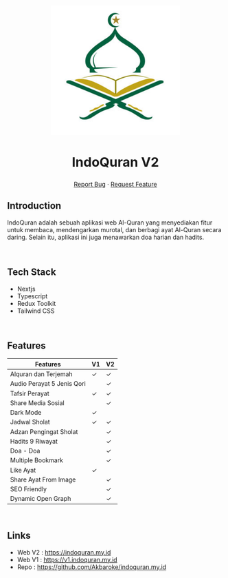 <div align="center">
  <a href="https://www.indoquran.my.id">
    <img src="./public/favicon.ico" alt="Logo" width="300">
  </a>
  <h2 style="font-size:30px;" align="center"><strong>IndoQuran V2</strong></h2>
  <p align="center">
    <a href="https://github.com/Akbaroke/indoquran.my.id/issues">Report Bug</a>
    ·
    <a href="https://github.com/Akbaroke/indoquran.my.id/issues">Request Feature</a>
  </p>

</div>

## Introduction

IndoQuran adalah sebuah aplikasi web Al-Quran yang menyediakan fitur untuk membaca, mendengarkan murotal, dan berbagi ayat Al-Quran secara daring. Selain itu, aplikasi ini juga menawarkan doa harian dan hadits.

<br/>

## Tech Stack

- Nextjs
- Typescript
- Redux Toolkit
- Tailwind CSS

<br/>

## Features

| Features  | V1 | V2     |
| --------- | ---- | -------- |
| Alquran dan Terjemah  | ✓   | ✓ |
| Audio Perayat 5 Jenis Qori |    | ✓ |
| Tafsir Perayat | ✓   | ✓ |
| Share Media Sosial |    | ✓ |
| Dark Mode | ✓   |  |
| Jadwal Sholat | ✓   | ✓ |
| Adzan Pengingat Sholat |    | ✓ |
| Hadits 9 Riwayat |    | ✓ |
| Doa - Doa |    | ✓ |
| Multiple Bookmark |    | ✓ |
| Like Ayat | ✓   |  |
| Share Ayat From Image |    | ✓ |
| SEO Friendly |    | ✓ |
| Dynamic Open Graph  |    | ✓ |

<br/>

## Links

- Web V2 : https://indoquran.my.id
- Web V1 : https://v1.indoquran.my.id
- Repo : https://github.com/Akbaroke/indoquran.my.id
